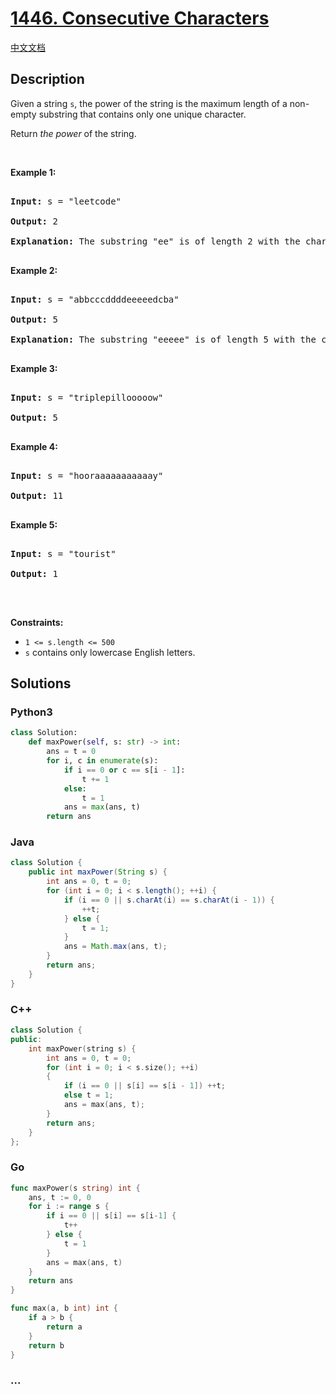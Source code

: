 # [1446. Consecutive Characters](https://leetcode.com/problems/consecutive-characters)

[中文文档](/solution/1400-1499/1446.Consecutive%20Characters/README.md)

## Description

<p>Given a string <code>s</code>, the power of the string is the maximum length of a non-empty substring that&nbsp;contains only one unique character.</p>

<p>Return <em>the power</em>&nbsp;of the string.</p>

<p>&nbsp;</p>

<p><strong>Example 1:</strong></p>

<pre>

<strong>Input:</strong> s = &quot;leetcode&quot;

<strong>Output:</strong> 2

<strong>Explanation:</strong> The substring &quot;ee&quot; is of length 2 with the character &#39;e&#39; only.

</pre>

<p><strong>Example 2:</strong></p>

<pre>

<strong>Input:</strong> s = &quot;abbcccddddeeeeedcba&quot;

<strong>Output:</strong> 5

<strong>Explanation:</strong> The substring &quot;eeeee&quot; is of length 5 with the character &#39;e&#39; only.

</pre>

<p><strong>Example 3:</strong></p>

<pre>

<strong>Input:</strong> s = &quot;triplepillooooow&quot;

<strong>Output:</strong> 5

</pre>

<p><strong>Example 4:</strong></p>

<pre>

<strong>Input:</strong> s = &quot;hooraaaaaaaaaaay&quot;

<strong>Output:</strong> 11

</pre>

<p><strong>Example 5:</strong></p>

<pre>

<strong>Input:</strong> s = &quot;tourist&quot;

<strong>Output:</strong> 1

</pre>

<p>&nbsp;</p>

<p><strong>Constraints:</strong></p>

<ul>
	<li><code>1 &lt;= s.length &lt;= 500</code></li>
	<li><code>s</code> contains only lowercase English letters.</li>
</ul>

## Solutions

<!-- tabs:start -->

### **Python3**

```python
class Solution:
    def maxPower(self, s: str) -> int:
        ans = t = 0
        for i, c in enumerate(s):
            if i == 0 or c == s[i - 1]:
                t += 1
            else:
                t = 1
            ans = max(ans, t)
        return ans
```

### **Java**

```java
class Solution {
    public int maxPower(String s) {
        int ans = 0, t = 0;
        for (int i = 0; i < s.length(); ++i) {
            if (i == 0 || s.charAt(i) == s.charAt(i - 1)) {
                ++t;
            } else {
                t = 1;
            }
            ans = Math.max(ans, t);
        }
        return ans;
    }
}
```

### **C++**

```cpp
class Solution {
public:
    int maxPower(string s) {
        int ans = 0, t = 0;
        for (int i = 0; i < s.size(); ++i)
        {
            if (i == 0 || s[i] == s[i - 1]) ++t;
            else t = 1;
            ans = max(ans, t);
        }
        return ans;
    }
};
```

### **Go**

```go
func maxPower(s string) int {
	ans, t := 0, 0
	for i := range s {
		if i == 0 || s[i] == s[i-1] {
			t++
		} else {
			t = 1
		}
		ans = max(ans, t)
	}
	return ans
}

func max(a, b int) int {
	if a > b {
		return a
	}
	return b
}
```

### **...**

```

```

<!-- tabs:end -->
